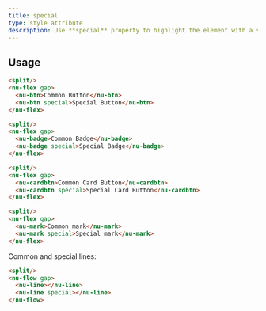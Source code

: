 ```yaml
---
title: special
type: style attribute
description: Use **special** property to highlight the element with a special color. This property doesn't accept values and can be bind to screen width or element state.
---
```


## Usage

```html
<split/>
<nu-flex gap>
  <nu-btn>Common Button</nu-btn>
  <nu-btn special>Special Button</nu-btn>
</nu-flex>
```

```html
<split/>
<nu-flex gap>
  <nu-badge>Common Badge</nu-badge>
  <nu-badge special>Special Badge</nu-badge>
</nu-flex>
```

```html
<split/>
<nu-flex gap>
  <nu-cardbtn>Common Card Button</nu-cardbtn>
  <nu-cardbtn special>Special Card Button</nu-cardbtn>
</nu-flex>
```

```html
<split/>
<nu-flex gap>
  <nu-mark>Common mark</nu-mark>
  <nu-mark special>Special mark</nu-mark>
</nu-flex>
```

Common and special lines:

```html
<split/>
<nu-flow gap>
  <nu-line></nu-line>
  <nu-line special></nu-line>
</nu-flow>
```

